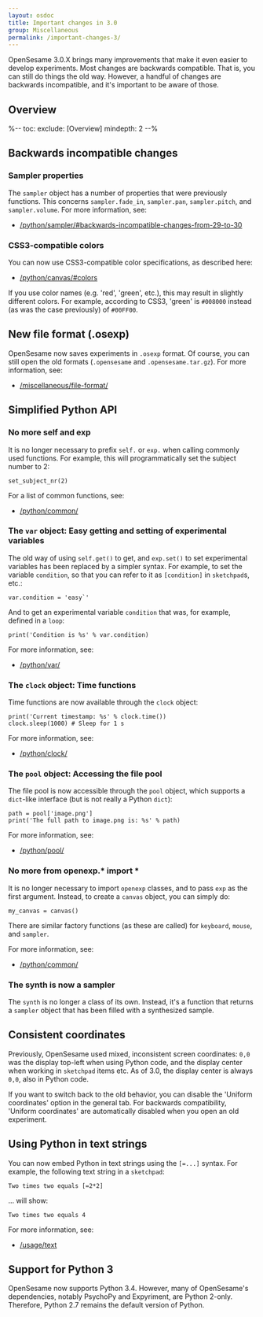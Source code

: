 ```yaml
---
layout: osdoc
title: Important changes in 3.0
group: Miscellaneous
permalink: /important-changes-3/
---
```


OpenSesame 3.0.X brings many improvements that make it even easier to develop experiments. Most changes are backwards compatible. That is, you can still do things the old way. However, a handful of changes are backwards incompatible, and it's important to be aware of those.

## Overview

%--
toc:
 exclude: [Overview]
 mindepth: 2
--%

## Backwards incompatible changes

### Sampler properties

The `sampler` object has a number of properties that were previously functions. This concerns `sampler.fade_in`, `sampler.pan`, `sampler.pitch`, and `sampler.volume`. For more information, see:

- [/python/sampler/#backwards-incompatible-changes-from-29-to-30](/python/sampler/#backwards-incompatible-changes-from-29-to-30)

### CSS3-compatible colors

You can now use CSS3-compatible color specifications, as described here:

- [/python/canvas/#colors](/python/canvas/#colors)

If you use color names (e.g. 'red', 'green', etc.), this may result in slightly different colors. For example, according to CSS3, 'green' is `#008000` instead (as was the case previously) of `#00FF00`.

## New file format (.osexp)

OpenSesame now saves experiments in `.osexp` format. Of course, you can still open the old formats (`.opensesame` and `.opensesame.tar.gz`). For more information, see:

- [/miscellaneous/file-format/](/miscellaneous/file-format/)

## Simplified Python API

### No more self and exp

It is no longer necessary to prefix `self.` or `exp.` when calling commonly used functions. For example, this will programmatically set the subject number to 2:

~~~ .python
set_subject_nr(2)
~~~

For a list of common functions, see:

- [/python/common/](/python/common/)

### The `var` object: Easy getting and setting of experimental variables

The old way of using `self.get()` to get, and `exp.set()` to set experimental variables has been replaced by a simpler syntax. For example, to set the variable `condition`, so that you can refer to it as `[condition]` in `sketchpad`s, etc.:

~~~ .python
var.condition = 'easy`'
~~~

And to get an experimental variable `condition` that was, for example, defined in a `loop`:

~~~ .python
print('Condition is %s' % var.condition)
~~~

For more information, see:

- [/python/var/](/python/var/)

### The `clock` object: Time functions

Time functions are now available through the `clock` object:

~~~ .python
print('Current timestamp: %s' % clock.time())
clock.sleep(1000) # Sleep for 1 s
~~~

For more information, see:

- [/python/clock/](/python/clock/)

### The `pool` object: Accessing the file pool

The file pool is now accessible through the `pool` object, which supports a `dict`-like interface (but is not really a Python `dict`):

~~~ .python
path = pool['image.png']
print('The full path to image.png is: %s' % path)
~~~

For more information, see:

- [/python/pool/](/python/pool/)

### No more from openexp.* import *

It is no longer necessary to import `openexp` classes, and to pass `exp` as the first argument. Instead, to create a `canvas` object, you can simply do:

~~~ .python
my_canvas = canvas()
~~~

There are similar factory functions (as these are called) for `keyboard`, `mouse`, and `sampler`.

For more information, see:

- [/python/common/](/python/common/)

### The synth is now a sampler

The `synth` is no longer a class of its own. Instead, it's a function that returns a `sampler` object that has been filled with a synthesized sample.

## Consistent coordinates

Previously, OpenSesame used mixed, inconsistent screen coordinates: `0,0` was the display top-left when using Python code, and the display center when working in `sketchpad` items etc. As of 3.0, the display center is always `0,0`, also in Python code.

If you want to switch back to the old behavior, you can disable the 'Uniform coordinates' option in the general tab. For backwards compatibility, 'Uniform coordinates' are automatically disabled when you open an old experiment.

## Using Python in text strings

You can now embed Python in text strings using the `[=...]` syntax. For example, the following text string in a `sketchpad`:

~~~
Two times two equals [=2*2]
~~~

... will show:

~~~
Two times two equals 4
~~~

For more information, see:

- [/usage/text](/usage/text)

## Support for Python 3

OpenSesame now supports Python 3.4. However, many of OpenSesame's dependencies, notably PsychoPy and Expyriment, are Python 2-only. Therefore, Python 2.7 remains the default version of Python.
